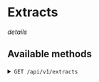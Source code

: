 # Extracts

*details*

## Available methods

<details>
<summary><code>GET /api/v1/extracts</code></summary>

`RESULT`
```
[
    
]
```
</details>